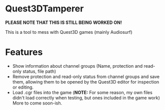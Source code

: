 # Quest3DTamperer
**PLEASE NOTE THAT THIS IS STILL BEING WORKED ON!**

This is a tool to mess with Quest3D games (mainly Audiosurf)

# Features
- Show information about channel groups (Name, protection and read-only status, file path)
- Remove protection and read-only status from channel groups and save them, allowing them to be opened by the Quest3D editor for inspection or editing.
- Load .cgr files into the game (**NOTE:** For some reason, my own files didn't load correctly when testing, but ones included in the game work)
More to come soon-ish.
